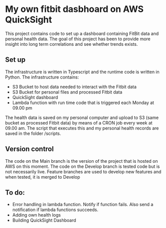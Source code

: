 # My own fitbit dasbhoard on AWS QuickSight

This project contains code to set up a dashboard containing FitBit data and personal health data.
The goal of this project has been to provide more insight into long term correlations and see whether trends exists.

## Set up

The infrastructure is written in Typescript and the runtime code is written in Python. 
The infrastructure contains:
* S3 Bucket to host data needed to interact with the Fitbit data
* S3 Bucket for personal files and processed Fitbit data
* QuickSight dashboard
* Lambda function with run time code that is triggered each Monday at 09.00 pm

The health data is saved on my personal computer and upload to S3 (same bucket as processed Fitbit data) by means of a CRON job every week at 09.00 am. The script that executes this and my personal health records are saved in the folder /scripts. 

## Version control

The code on the Main branch is the version of the project that is hosted on AWS on this moment.
The code on the Develop branch is tested code but is not necessarily live.
Feature branches are used to develop new features and when tested, it is merged to Develop

## To do:

* Error handling in lambda function. Notify if function fails. Also send a notification if lambda functions succeeds.
* Adding own health logs
* Building QuickSight Dashboard